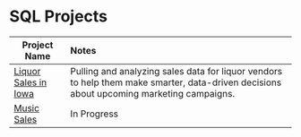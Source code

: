 # SQL Projects

|Project Name                                                                         | Notes        |
| ----------------------------------------------------------------------------------- |:------------------------|
| [Liquor Sales in Iowa](https://github.com/donsmithsf/SQL/tree/main/projects/Liquor%20Sales)| Pulling and analyzing sales data for liquor vendors to help them make smarter, data-driven decisions about upcoming marketing campaigns. | 
| [Music Sales](https://github.com/donsmithsf/SQL/tree/main/projects/Music%20Sales) |       In Progress           |




